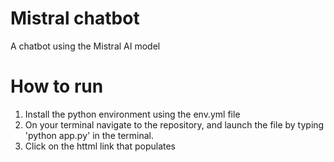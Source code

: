 # Mistral chatbot
A chatbot using the Mistral AI model

# How to run
1) Install the python environment using the env.yml file
2) On your terminal navigate to the repository, and launch the file by typing 'python app.py' in the terminal.
3) Click on the httml link that populates
